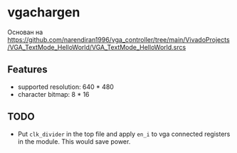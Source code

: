 # vgachargen

Основан на <https://github.com/narendiran1996/vga_controller/tree/main/VivadoProjects/VGA_TextMode_HelloWorld/VGA_TextMode_HelloWorld.srcs>

## Features

-   supported resolution: 640 * 480
-   character bitmap: 8 * 16

## TODO

-   Put `clk_divider` in the top file and apply `en_i` to vga connected registers in the module. This would save
    power.
